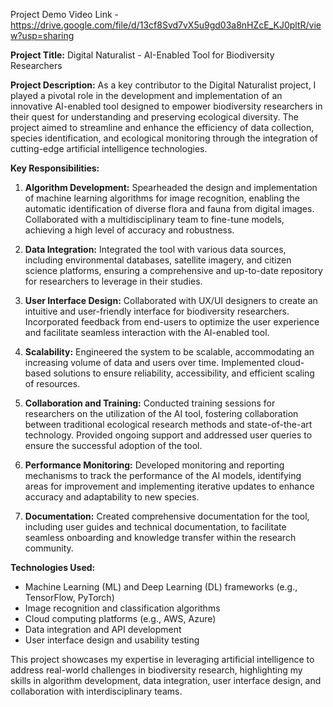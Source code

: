 Project Demo Video Link - https://drive.google.com/file/d/13cf8Svd7vX5u9gd03a8nHZcE_KJ0pltR/view?usp=sharing




**Project Title:** Digital Naturalist - AI-Enabled Tool for Biodiversity Researchers

**Project Description:**
As a key contributor to the Digital Naturalist project, I played a pivotal role in the development and implementation of an innovative AI-enabled tool designed to empower biodiversity researchers in their quest for understanding and preserving ecological diversity. The project aimed to streamline and enhance the efficiency of data collection, species identification, and ecological monitoring through the integration of cutting-edge artificial intelligence technologies.

**Key Responsibilities:**

1. **Algorithm Development:** Spearheaded the design and implementation of machine learning algorithms for image recognition, enabling the automatic identification of diverse flora and fauna from digital images. Collaborated with a multidisciplinary team to fine-tune models, achieving a high level of accuracy and robustness.

2. **Data Integration:** Integrated the tool with various data sources, including environmental databases, satellite imagery, and citizen science platforms, ensuring a comprehensive and up-to-date repository for researchers to leverage in their studies.

3. **User Interface Design:** Collaborated with UX/UI designers to create an intuitive and user-friendly interface for biodiversity researchers. Incorporated feedback from end-users to optimize the user experience and facilitate seamless interaction with the AI-enabled tool.

4. **Scalability:** Engineered the system to be scalable, accommodating an increasing volume of data and users over time. Implemented cloud-based solutions to ensure reliability, accessibility, and efficient scaling of resources.

5. **Collaboration and Training:** Conducted training sessions for researchers on the utilization of the AI tool, fostering collaboration between traditional ecological research methods and state-of-the-art technology. Provided ongoing support and addressed user queries to ensure the successful adoption of the tool.

6. **Performance Monitoring:** Developed monitoring and reporting mechanisms to track the performance of the AI models, identifying areas for improvement and implementing iterative updates to enhance accuracy and adaptability to new species.

7. **Documentation:** Created comprehensive documentation for the tool, including user guides and technical documentation, to facilitate seamless onboarding and knowledge transfer within the research community.

**Technologies Used:**
- Machine Learning (ML) and Deep Learning (DL) frameworks (e.g., TensorFlow, PyTorch)
- Image recognition and classification algorithms
- Cloud computing platforms (e.g., AWS, Azure)
- Data integration and API development
- User interface design and usability testing

This project showcases my expertise in leveraging artificial intelligence to address real-world challenges in biodiversity research, highlighting my skills in algorithm development, data integration, user interface design, and collaboration with interdisciplinary teams.
